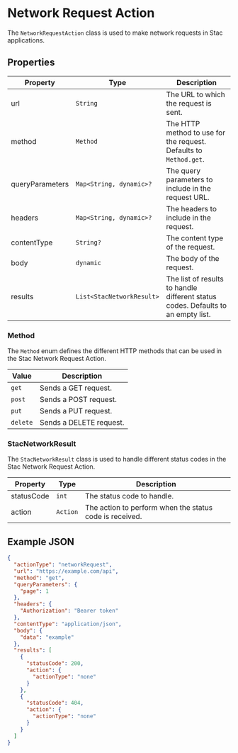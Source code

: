 # Network Request Action

The `NetworkRequestAction` class is used to make network requests in Stac applications.

## Properties

| Property        | Type                       | Description                                                                      |
|-----------------|----------------------------|----------------------------------------------------------------------------------|
| url             | `String`                   | The URL to which the request is sent.                                            |
| method          | `Method`                   | The HTTP method to use for the request. Defaults to `Method.get`.                |
| queryParameters | `Map<String, dynamic>?`    | The query parameters to include in the request URL.                              |
| headers         | `Map<String, dynamic>?`    | The headers to include in the request.                                           |
| contentType     | `String?`                  | The content type of the request.                                                 |
| body            | `dynamic`                  | The body of the request.                                                         |
| results         | `List<StacNetworkResult>` | The list of results to handle different status codes. Defaults to an empty list. |

### Method

The `Method` enum defines the different HTTP methods that can be used in the Stac Network Request Action.

| Value    | Description             |
|----------|-------------------------|
| `get`    | Sends a GET request.    |
| `post`   | Sends a POST request.   |
| `put`    | Sends a PUT request.    |
| `delete` | Sends a DELETE request. |

### StacNetworkResult

The `StacNetworkResult` class is used to handle different status codes in the Stac Network Request Action.

| Property   | Type     | Description                                             |
|------------|----------|---------------------------------------------------------|
| statusCode | `int`    | The status code to handle.                              |
| action     | `Action` | The action to perform when the status code is received. |

## Example JSON

```json
{
  "actionType": "networkRequest",
  "url": "https://example.com/api",
  "method": "get",
  "queryParameters": {
    "page": 1
  },
  "headers": {
    "Authorization": "Bearer token"
  },
  "contentType": "application/json",
  "body": {
    "data": "example"
  },
  "results": [
    {
      "statusCode": 200,
      "action": {
        "actionType": "none"
      }
    },
    {
      "statusCode": 404,
      "action": {
        "actionType": "none"
      }
    }
  ]
}
```
